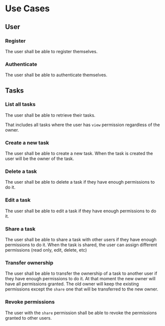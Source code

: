 # Use Cases

## User

### Register

The user shall be able to register themselves.

### Authenticate

The user shall be able to authenticate themselves.

## Tasks

### List all tasks

The user shall be able to retrieve their tasks.

That includes all tasks where the user has `view` permission regardless of the owner.

### Create a new task

The user shall be able to create a new task.
When the task is created the user will be the owner of the task.

### Delete a task

The user shall be able to delete a task if they have enough permissions to do it.

### Edit a task

The user shall be able to edit a task if they have enough permissions to do it.

### Share a task

The user shall be able to share a task with other users if they have enough permissions to do it.
When the task is shared, the user can assign different permissions (read only, edit, delete, etc)

### Transfer ownership

The user shall be able to transfer the ownership of a task to another user if they have enough permissions to do it. At that moment the new owner will have all permissions granted.
The old owner will keep the existing permissions except the `share` one that will be transferred to the new owner.

### Revoke permissions

The user with the `share` permission shall be able to revoke the permissions granted to other users.

